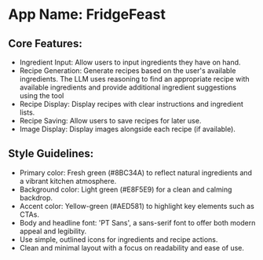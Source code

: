 # **App Name**: FridgeFeast

## Core Features:

- Ingredient Input: Allow users to input ingredients they have on hand.
- Recipe Generation: Generate recipes based on the user's available ingredients. The LLM uses reasoning to find an appropriate recipe with available ingredients and provide additional ingredient suggestions using the tool
- Recipe Display: Display recipes with clear instructions and ingredient lists.
- Recipe Saving: Allow users to save recipes for later use.
- Image Display: Display images alongside each recipe (if available).

## Style Guidelines:

- Primary color: Fresh green (#8BC34A) to reflect natural ingredients and a vibrant kitchen atmosphere.
- Background color: Light green (#E8F5E9) for a clean and calming backdrop.
- Accent color: Yellow-green (#AED581) to highlight key elements such as CTAs.
- Body and headline font: 'PT Sans', a sans-serif font to offer both modern appeal and legibility.
- Use simple, outlined icons for ingredients and recipe actions.
- Clean and minimal layout with a focus on readability and ease of use.
